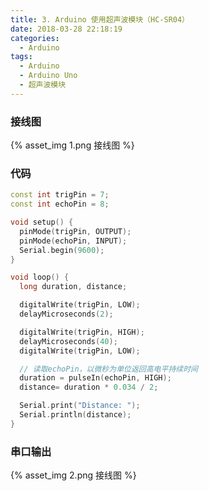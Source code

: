 ```yaml
---
title: 3. Arduino 使用超声波模块（HC-SR04）
date: 2018-03-28 22:18:19
categories:
  - Arduino
tags:
  - Arduino
  - Arduino Uno
  - 超声波模块
---
```


### 接线图
{% asset_img 1.png 接线图 %}

<!-- more -->

### 代码
```cpp
const int trigPin = 7;
const int echoPin = 8;

void setup() {
  pinMode(trigPin, OUTPUT);
  pinMode(echoPin, INPUT);
  Serial.begin(9600);
}

void loop() {
  long duration, distance;

  digitalWrite(trigPin, LOW);
  delayMicroseconds(2);

  digitalWrite(trigPin, HIGH);
  delayMicroseconds(40);
  digitalWrite(trigPin, LOW);

  // 读取echoPin，以微秒为单位返回高电平持续时间
  duration = pulseIn(echoPin, HIGH);
  distance= duration * 0.034 / 2;

  Serial.print("Distance: ");
  Serial.println(distance);
}
```

### 串口输出
{% asset_img 2.png 接线图 %}
